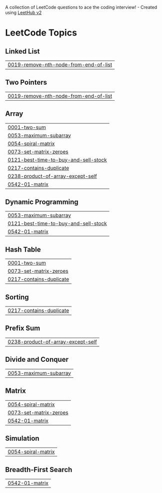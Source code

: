 A collection of LeetCode questions to ace the coding interview! - Created using [LeetHub v2](https://github.com/arunbhardwaj/LeetHub-2.0)
<!---LeetCode Topics Start-->
# LeetCode Topics
## Linked List
|  |
| ------- |
| [0019-remove-nth-node-from-end-of-list](https://github.com/Hema1006/Leetcode-problems/tree/master/0019-remove-nth-node-from-end-of-list) |
## Two Pointers
|  |
| ------- |
| [0019-remove-nth-node-from-end-of-list](https://github.com/Hema1006/Leetcode-problems/tree/master/0019-remove-nth-node-from-end-of-list) |
## Array
|  |
| ------- |
| [0001-two-sum](https://github.com/Hema1006/Leetcode-problems/tree/master/0001-two-sum) |
| [0053-maximum-subarray](https://github.com/Hema1006/Leetcode-problems/tree/master/0053-maximum-subarray) |
| [0054-spiral-matrix](https://github.com/Hema1006/Leetcode-problems/tree/master/0054-spiral-matrix) |
| [0073-set-matrix-zeroes](https://github.com/Hema1006/Leetcode-problems/tree/master/0073-set-matrix-zeroes) |
| [0121-best-time-to-buy-and-sell-stock](https://github.com/Hema1006/Leetcode-problems/tree/master/0121-best-time-to-buy-and-sell-stock) |
| [0217-contains-duplicate](https://github.com/Hema1006/Leetcode-problems/tree/master/0217-contains-duplicate) |
| [0238-product-of-array-except-self](https://github.com/Hema1006/Leetcode-problems/tree/master/0238-product-of-array-except-self) |
| [0542-01-matrix](https://github.com/Hema1006/Leetcode-problems/tree/master/0542-01-matrix) |
## Dynamic Programming
|  |
| ------- |
| [0053-maximum-subarray](https://github.com/Hema1006/Leetcode-problems/tree/master/0053-maximum-subarray) |
| [0121-best-time-to-buy-and-sell-stock](https://github.com/Hema1006/Leetcode-problems/tree/master/0121-best-time-to-buy-and-sell-stock) |
| [0542-01-matrix](https://github.com/Hema1006/Leetcode-problems/tree/master/0542-01-matrix) |
## Hash Table
|  |
| ------- |
| [0001-two-sum](https://github.com/Hema1006/Leetcode-problems/tree/master/0001-two-sum) |
| [0073-set-matrix-zeroes](https://github.com/Hema1006/Leetcode-problems/tree/master/0073-set-matrix-zeroes) |
| [0217-contains-duplicate](https://github.com/Hema1006/Leetcode-problems/tree/master/0217-contains-duplicate) |
## Sorting
|  |
| ------- |
| [0217-contains-duplicate](https://github.com/Hema1006/Leetcode-problems/tree/master/0217-contains-duplicate) |
## Prefix Sum
|  |
| ------- |
| [0238-product-of-array-except-self](https://github.com/Hema1006/Leetcode-problems/tree/master/0238-product-of-array-except-self) |
## Divide and Conquer
|  |
| ------- |
| [0053-maximum-subarray](https://github.com/Hema1006/Leetcode-problems/tree/master/0053-maximum-subarray) |
## Matrix
|  |
| ------- |
| [0054-spiral-matrix](https://github.com/Hema1006/Leetcode-problems/tree/master/0054-spiral-matrix) |
| [0073-set-matrix-zeroes](https://github.com/Hema1006/Leetcode-problems/tree/master/0073-set-matrix-zeroes) |
| [0542-01-matrix](https://github.com/Hema1006/Leetcode-problems/tree/master/0542-01-matrix) |
## Simulation
|  |
| ------- |
| [0054-spiral-matrix](https://github.com/Hema1006/Leetcode-problems/tree/master/0054-spiral-matrix) |
## Breadth-First Search
|  |
| ------- |
| [0542-01-matrix](https://github.com/Hema1006/Leetcode-problems/tree/master/0542-01-matrix) |
<!---LeetCode Topics End-->
